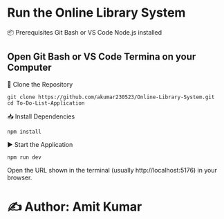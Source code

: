 # Run the Online Library System #

📦 Prerequisites
    Git Bash or VS Code
    Node.js installed


## Open Git Bash or VS Code Termina on your Computer

📁 Clone the Repository
    
    git clone https://github.com/akumar230523/Online-Library-System.git
    cd To-Do-List-Application

📥 Install Dependencies
    
    npm install

▶️ Start the Application
    
    npm run dev

Open the URL shown in the terminal (usually http://localhost:5176) in your browser.


# ✍️ Author: Amit Kumar

